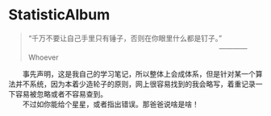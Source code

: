 # StatisticAlbum
> “千万不要让自己手里只有锤子，否则在你眼里什么都是钉子。” <br>
> 　　　　　　　　　　　　　　　　　　　　　　　　　　　———— Whoever

　　事先声明，这是我自己的学习笔记，所以整体上会成体系，但是针对某一个算法并不系统，因为本着少造轮子的原则，网上很容易找到的我会略写，着重记录一下容易被忽略或者不容易查到。<br>
　　不过如你能给个星星，或者指出错误。那爸爸说啥是啥！
